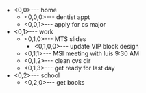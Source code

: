 * <0,0>---  home
	* <0,0,0>---  dentist appt
	* <0,0,1>---  apply for cs major
* <0,1>---  work
	* <0,1,0>---  MTS slides
		* <0,1,0,0>---  update VIP block design
	* <0,1,1>---  MSI meeting with luis 9:30 AM
	* <0,1,2>---  clean cvs dir
	* <0,1,3>---  get ready for last day
* <0,2>---  school
	* <0,2,0>---  get books
